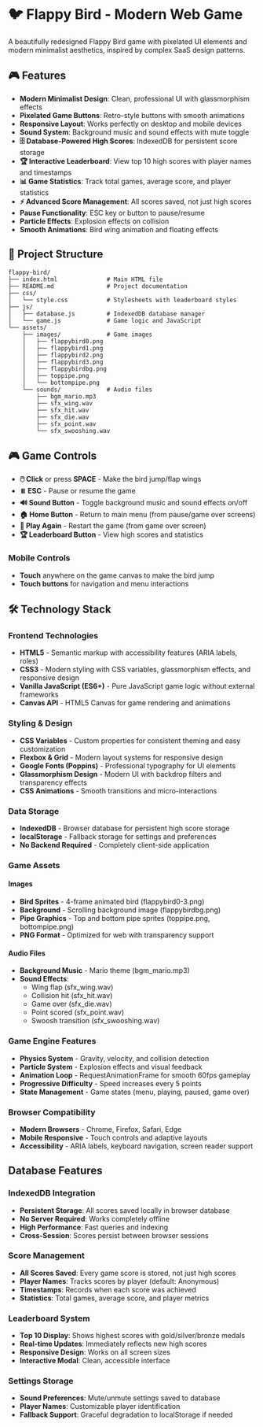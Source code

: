 # 🐦 Flappy Bird - Modern Web Game

A beautifully redesigned Flappy Bird game with pixelated UI elements and modern minimalist aesthetics, inspired by complex SaaS design patterns.

## 🎮 Features

- **Modern Minimalist Design**: Clean, professional UI with glassmorphism effects
- **Pixelated Game Buttons**: Retro-style buttons with smooth animations
- **Responsive Layout**: Works perfectly on desktop and mobile devices
- **Sound System**: Background music and sound effects with mute toggle
- **🗄️ Database-Powered High Scores**: IndexedDB for persistent score storage
- **🏆 Interactive Leaderboard**: View top 10 high scores with player names and timestamps
- **📊 Game Statistics**: Track total games, average score, and player statistics
- **⚡ Advanced Score Management**: All scores saved, not just high scores
- **Pause Functionality**: ESC key or button to pause/resume
- **Particle Effects**: Explosion effects on collision
- **Smooth Animations**: Bird wing animation and floating effects

## 📁 Project Structure

```
flappy-bird/
├── index.html              # Main HTML file
├── README.md               # Project documentation
├── css/
│   └── style.css           # Stylesheets with leaderboard styles
├── js/
│   ├── database.js         # IndexedDB database manager
│   └── game.js             # Game logic and JavaScript
└── assets/
    ├── images/             # Game images
    │   ├── flappybird0.png
    │   ├── flappybird1.png
    │   ├── flappybird2.png
    │   ├── flappybird3.png
    │   ├── flappybirdbg.png
    │   ├── toppipe.png
    │   └── bottompipe.png
    └── sounds/             # Audio files
        ├── bgm_mario.mp3
        ├── sfx_wing.wav
        ├── sfx_hit.wav
        ├── sfx_die.wav
        ├── sfx_point.wav
        └── sfx_swooshing.wav
```


## 🎮 Game Controls

- **🖱️ Click** or press **SPACE** - Make the bird jump/flap wings
- **⏸️ ESC** - Pause or resume the game
- **🔊 Sound Button** - Toggle background music and sound effects on/off
- **🏠 Home Button** - Return to main menu (from pause/game over screens)
- **🔄 Play Again** - Restart the game (from game over screen)
- **🏆 Leaderboard Button** - View high scores and statistics

### Mobile Controls
- **Touch** anywhere on the game canvas to make the bird jump
- **Touch buttons** for navigation and menu interactions

## 🛠️ Technology Stack

### Frontend Technologies
- **HTML5** - Semantic markup with accessibility features (ARIA labels, roles)
- **CSS3** - Modern styling with CSS variables, glassmorphism effects, and responsive design
- **Vanilla JavaScript (ES6+)** - Pure JavaScript game logic without external frameworks
- **Canvas API** - HTML5 Canvas for game rendering and animations

### Styling & Design
- **CSS Variables** - Custom properties for consistent theming and easy customization
- **Flexbox & Grid** - Modern layout systems for responsive design
- **Google Fonts (Poppins)** - Professional typography for UI elements
- **Glassmorphism Design** - Modern UI with backdrop filters and transparency effects
- **CSS Animations** - Smooth transitions and micro-interactions

### Data Storage
- **IndexedDB** - Browser database for persistent high score storage
- **localStorage** - Fallback storage for settings and preferences
- **No Backend Required** - Completely client-side application

### Game Assets
#### Images
- **Bird Sprites** - 4-frame animated bird (flappybird0-3.png)
- **Background** - Scrolling background image (flappybirdbg.png)
- **Pipe Graphics** - Top and bottom pipe sprites (toppipe.png, bottompipe.png)
- **PNG Format** - Optimized for web with transparency support

#### Audio Files
- **Background Music** - Mario theme (bgm_mario.mp3)
- **Sound Effects**:
  - Wing flap (sfx_wing.wav)
  - Collision hit (sfx_hit.wav)
  - Game over (sfx_die.wav)
  - Point scored (sfx_point.wav)
  - Swoosh transition (sfx_swooshing.wav)

### Game Engine Features
- **Physics System** - Gravity, velocity, and collision detection
- **Particle System** - Explosion effects and visual feedback
- **Animation Loop** - RequestAnimationFrame for smooth 60fps gameplay
- **Progressive Difficulty** - Speed increases every 5 points
- **State Management** - Game states (menu, playing, paused, game over)

### Browser Compatibility
- **Modern Browsers** - Chrome, Firefox, Safari, Edge
- **Mobile Responsive** - Touch controls and adaptive layouts
- **Accessibility** - ARIA labels, keyboard navigation, screen reader support

## Database Features

### IndexedDB Integration
- **Persistent Storage**: All scores saved locally in browser database
- **No Server Required**: Works completely offline
- **High Performance**: Fast queries and indexing
- **Cross-Session**: Scores persist between browser sessions

### Score Management
- **All Scores Saved**: Every game score is stored, not just high scores
- **Player Names**: Tracks scores by player (default: Anonymous)
- **Timestamps**: Records when each score was achieved
- **Statistics**: Total games, average score, and player metrics

### Leaderboard System
- **Top 10 Display**: Shows highest scores with gold/silver/bronze medals
- **Real-time Updates**: Immediately reflects new high scores
- **Responsive Design**: Works on all screen sizes
- **Interactive Modal**: Clean, accessible interface

### Settings Storage
- **Sound Preferences**: Mute/unmute settings saved to database
- **Player Names**: Customizable player identification
- **Fallback Support**: Graceful degradation to localStorage if needed

